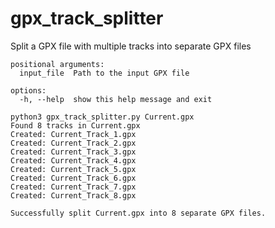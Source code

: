 # gpx_track_splitter
Split a GPX file with multiple tracks into separate GPX files

```
positional arguments:
  input_file  Path to the input GPX file

options:
  -h, --help  show this help message and exit
```

```
python3 gpx_track_splitter.py Current.gpx
Found 8 tracks in Current.gpx
Created: Current_Track_1.gpx
Created: Current_Track_2.gpx
Created: Current_Track_3.gpx
Created: Current_Track_4.gpx
Created: Current_Track_5.gpx
Created: Current_Track_6.gpx
Created: Current_Track_7.gpx
Created: Current_Track_8.gpx

Successfully split Current.gpx into 8 separate GPX files.
```
